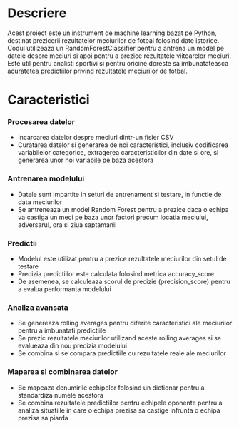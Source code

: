 <h1>Descriere</h1>
<p>Acest proiect este un instrument de machine learning bazat pe Python, destinat prezicerii rezultatelor meciurilor de fotbal folosind date istorice. Codul utilizeaza un RandomForestClassifier pentru a antrena un model pe datele despre meciuri si apoi pentru a prezice rezultatele viitoarelor meciuri. Este util pentru analisti sportivi si pentru oricine doreste sa imbunatateasca acuratetea predictiilor privind rezultatele meciurilor de fotbal.</p>
<h1>Caracteristici</h1>
<h3>Procesarea datelor</h2>
<ul>
  <li>Incarcarea datelor despre meciuri dintr-un fisier CSV</li>
  <li>Curatarea datelor si generarea de noi caracteristici, inclusiv codificarea variabilelor categorice, extragerea caracteristicilor din date si ore, si generarea unor noi variabile pe baza acestora</li>
</ul>
<h3>Antrenarea modelului</h3> 
<ul>
  <li>Datele sunt impartite in seturi de antrenament si testare, in functie de data meciurilor</li>
  <li>Se antreneaza un model Random Forest pentru a prezice daca o echipa va castiga un meci pe baza unor factori precum locatia meciului, adversarul, ora si ziua saptamanii</li>
</ul>
<h3>Predictii</h3>
<ul>
  <li>Modelul este utilizat pentru a prezice rezultatele meciurilor din setul de testare</li>
  <li>Precizia predictiilor este calculata folosind metrica accuracy_score</li>
  <li>De asemenea, se calculeaza scorul de precizie (precision_score) pentru a evalua performanta modelului</li>
</ul>
<h3>Analiza avansata</h3>
<ul>
  <li>Se genereaza rolling averages pentru diferite caracteristici ale meciurilor pentru a imbunatati predictiile</li>
  <li>Se prezic rezultatele meciurilor utilizand aceste rolling averages si se evalueaza din nou precizia modelului</li>
  <li>Se combina si se compara predictiile cu rezultatele reale ale meciurilor</li>
</ul>
<h3>Maparea si combinarea datelor</h3>
<ul>
  <li>Se mapeaza denumirile echipelor folosind un dictionar pentru a standardiza numele acestora</li>
  <li>Se combina rezultatele predictiilor pentru echipele oponente pentru a analiza situatiile in care o echipa prezisa sa castige infrunta o echipa prezisa sa piarda</li>
</ul>

